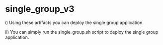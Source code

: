 single_group_v3
===============

i) Using these artifacts you can deploy the single group application.

ii) You can simply run the single_group.sh script to deploy the single group application.

